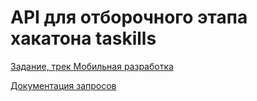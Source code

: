 # API для отборочного этапа хакатона taskills
[Задание, трек Мобильная разработка](https://vk.com/doc36733399_674103451?hash=bT2WMu2eIppfAyimWY9kVML3q18CUiRvmu6WEGxGzTH&dl=UoIZvGESdunsEl7hhfuDEtQLbev7w5pc37hj6Y52sfz)

[Документация запросов](https://www.postman.com/science-administrator-38584307/workspace/taskills-server/documentation/25552269-e1c33cdd-7d06-4eec-9de1-66a0c736dac7)
